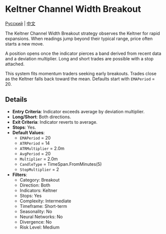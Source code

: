# Keltner Channel Width Breakout
[Русский](README_ru.md) | [中文](README_zh.md)
 
The Keltner Channel Width Breakout strategy observes the Keltner for rapid expansions. When readings jump beyond their typical range, price often starts a new move.

A position opens once the indicator pierces a band derived from recent data and a deviation multiplier. Long and short trades are possible with a stop attached.

This system fits momentum traders seeking early breakouts. Trades close as the Keltner falls back toward the mean. Defaults start with `EMAPeriod` = 20.

## Details

- **Entry Criteria**: Indicator exceeds average by deviation multiplier.
- **Long/Short**: Both directions.
- **Exit Criteria**: Indicator reverts to average.
- **Stops**: Yes.
- **Default Values**:
  - `EMAPeriod` = 20
  - `ATRPeriod` = 14
  - `ATRMultiplier` = 2.0m
  - `AvgPeriod` = 20
  - `Multiplier` = 2.0m
  - `CandleType` = TimeSpan.FromMinutes(5)
  - `StopMultiplier` = 2
- **Filters**:
  - Category: Breakout
  - Direction: Both
  - Indicators: Keltner
  - Stops: Yes
  - Complexity: Intermediate
  - Timeframe: Short-term
  - Seasonality: No
  - Neural Networks: No
  - Divergence: No
  - Risk Level: Medium

